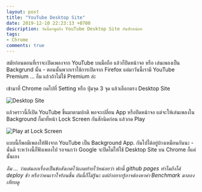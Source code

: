 ```yaml
---
layout: post
title: "YouTube Desktop Site"
date: 2019-12-10 22:23:13 +0700
description: วันนี้มาพูดถึง YouTube Desktop Site กันสักหน่อย
tags:
- Chrome
comments: true
---
```

สมัยก่อนตอนที่เราจะเปิดเพลงจาก YouTube บนมือถือ แล้วก็ปิดหน้าจอ หรือ เล่นเพลงเป็น Backgrund นั้น - ตอนนั้นพวกเราใช้การเปิดจาก Firefox แต่มาวันนี้เรามี YouTube Premium ... อืม แล้วถ้าไม่ใช้ Premium ล่ะ

เข้ามาที่ Chrome กดไปที่ Setting หรือ ปุ่มจุด 3 จุด แล้วเลือกตรง Desktop Site

![Desktop Site](https://res.cloudinary.com/sdees-reallife/image/upload/v1576422878/Screenshot_20191210_215943.png)

แล้วคราวนี้ก็เปิด YouTube ขึ้นมาตามปกติ พอจะเปลี่ยน App หรือปิดหน้าจอ แต่จะให้เล่นเพลงใน Background ก็มาที่หน้า Lock Screen กันสักนิดก่อน แล้วกด Play

![Play at Lock Screen](https://res.cloudinary.com/sdees-reallife/image/upload/v1576422885/Screenshot_20191210_220302.jpg)

แบบนี้ก็พอมีเพลงให้ฟังจาก YouTube เป็น Background App. กันไปได้อยู่บ้างเหมือนกันนะ - นั่นดิ ระหว่างนี้ก็ฟังเพลงไป รอจนกว่า Google จะปิดไม่ให้ใช้ Desktop Site บน Chrome ก็แค่นั้นเอง

*อืม ... ว่าแต่นอกเรื่องเป็นข้อสังเกตไว้แถมท้ายไว้หน่อยว่า พักนี้ github pages ทำไมถึงได้ deploy ช้า หรือว่าคนเราใจร้อนขึ้น อันนี้ก็ไม่รู้นะ แต่ถ้าอยากรู้อาจต้องหาค่า Benchmark มาลองเทียบดู*
